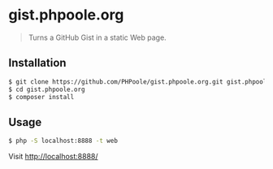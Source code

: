 # gist.phpoole.org

> Turns a GitHub Gist in a static Web page.

## Installation

```bash
$ git clone https://github.com/PHPoole/gist.phpoole.org.git gist.phpoole.org
$ cd gist.phpoole.org
$ composer install
```

## Usage

```bash
$ php -S localhost:8888 -t web
```

Visit <http://localhost:8888/>
